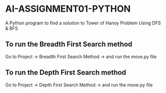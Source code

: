 # AI-ASSIGNMENT01-PYTHON
A Python program to find a solution to Tower of Hanoy Problem Using DFS &amp; BFS

## To run the Breadth First Search method
Go to Project -> Breadth First Search Method -> and run the move.py file

## To run the Depth First Search method
Go to Project -> Depth First Search Method -> and run the move.py file
